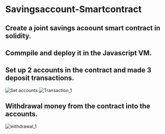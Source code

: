 # Savingsaccount-Smartcontract
## Create a joint savings acoount smart contract in solidity.
## Commpile and deploy it in the Javascript VM.
## Set up 2 accounts in the contract and made 3 deposit transactions.
![Set accounts](https://user-images.githubusercontent.com/99513782/179884374-f5c54913-bf31-4114-af7b-49eac902cb90.png)
![Transaction_1](https://user-images.githubusercontent.com/99513782/179884378-68162717-b954-4df6-9572-042375b65d8d.png)
## Withdrawal money from the contract into the accounts.
![withdrawal_1](https://user-images.githubusercontent.com/99513782/179884408-83d70bfe-018f-4a02-aab7-f8a9cf81fcb4.png)
